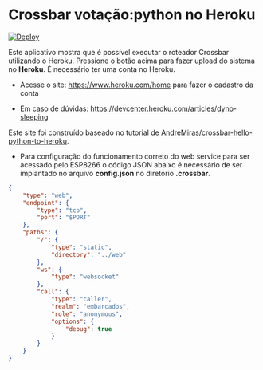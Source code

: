 # Crossbar votação:python no Heroku

[![Deploy](https://www.herokucdn.com/deploy/button.svg)](https://heroku.com/deploy)

Este aplicativo mostra que é possível executar o roteador Crossbar utilizando o Heroku.
Pressione o botão acima para fazer upload do sistema no **Heroku**. É necessário ter uma conta no Heroku.

* Acesse o site: https://www.heroku.com/home para fazer o cadastro da conta

* Em caso de dúvidas: https://devcenter.heroku.com/articles/dyno-sleeping

Este site foi construído baseado no tutorial de [AndreMiras/crossbar-hello-python-to-heroku](https://github.com/AndreMiras/crossbar-hello-python-to-heroku).

* Para configuração do funcionamento correto do web service para ser acessado pelo ESP8266 o código JSON abaixo é necessário de ser implantado no arquivo **config.json** no diretório **.crossbar**.

```json
{
    "type": "web",
    "endpoint": {
        "type": "tcp",
        "port": "$PORT"
    },
    "paths": {
        "/": {
            "type": "static",
            "directory": "../web"
        },
        "ws": {
            "type": "websocket"
        },
        "call": {
            "type": "caller",
            "realm": "embarcados",
            "role": "anonymous",
            "options": {
                "debug": true
            }
        }
    }
}
```
